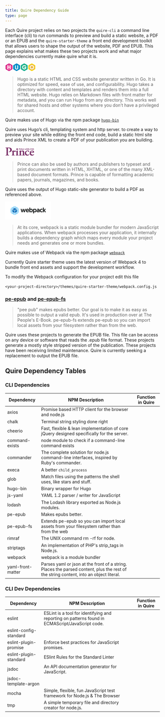 ```yaml
---
title: Quire Dependency Guide
type: page
---
```


Each Quire project relies on two projects the `quire-cli` a command line interface (cli) to run commands to preview and build a static website, a PDF or an EPUB and the `quire-starter-theme` a front end development toolkit that allows users to shape the output of the website, PDF and EPUB. This page explains what makes these two projects work and what major dependencies currently make quire what it is.

<a alt="HUGO" title="HUGO" href="https://gohugo.io/"><img src="../images/hugo-logo.png" alt="HUGO" title="HUGO" width="100"/></a>

> Hugo is a static HTML and CSS website generator written in Go. It is optimized for speed, ease of use, and configurability. Hugo takes a directory with content and templates and renders them into a full HTML website. Hugo relies on Markdown files with front matter for metadata, and you can run Hugo from any directory. This works well for shared hosts and other systems where you don’t have a privileged account.

Quire makes use of Hugo via the npm package <a href="https://www.npmjs.com/package/hugo-bin"/>`hugo-bin`</a>

Quire uses Hugo’s cli, templating system and http server. to create a way to preview your site while editing the front end code, build a static html site and aids Prince XML to create a PDF of your publication you are building.

<a  alt="Prince XML" title="Prince XML" href="https://www.princexml.com/"><img src="../images/prince-xml-logo.png" alt="Prince XML" title="Prince XML" width="100"/></a>

> Prince can also be used by authors and publishers to typeset and print documents written in HTML, XHTML, or one of the many XML-based document formats. Prince is capable of formatting academic papers, journals, magazines, and books.

Quire uses the output of Hugo static-site generator to build a PDF as referenced above.

<a href="https://webpack.js.org/" alt="webpack" title="webpack" ><img src="../images/webpack-logo.png" alt="webpack" title="webpack" width="150"/></a>

> At its core, webpack is a static module bundler for modern JavaScript applications. When webpack processes your application, it internally builds a dependency graph which maps every module your project needs and generates one or more bundles.

Quire makes use of Webpack via the npm package <a href="https://www.npmjs.com/package/webpack"/>`webpack`</a>

Currently Quire starter theme uses the latest version of Webpack 4 to bundle front end assets and support the development workflow.

To modify the Webpack configuration for your project edit this file

`<your-project-directory>/themes/quire-starter-theme/webpack.config.js`

### [pe-epub](https://github.com/peoples-e/pe-epub) and [pe-epub-fs](https://github.com/peoples-e/pe-epub-fs)

>"pee pub" makes epubs better. Our goal is to make it as easy as possible to output a valid epub. It's used in production over at The People's E-Book. pe-epub-fs extends pe-epub so you can import local assets from your filesystem rather than from the web.

Quire uses these projects to generate the EPUB file. This file can be access on any device or software that reads the .epub file format. These projects generate a mostly style stripped version of the publication. These projects have been receiving limited maintenance. Quire is currently seeking a replacement to output the EPUB file.

## Quire Dependency Tables

### CLI Dependencies

| Dependency | NPM Description | Function in Quire |
| --- | --- | --- |
| axios | Promise based HTTP client for the browser and node.js |  |
| chalk | Terminal string styling done right |  |
| cheerio | Fast, flexible & lean implementation of core jQuery designed specifically for the server. |  |
| command-exists | node module to check if a command-line command exists |  |
| commander | The complete solution for node.js command-line interfaces, inspired by Ruby's commander. |  |
| execa | A better `child_process` |  |
| glob | Match files using the patterns the shell uses, like stars and stuff. |  |
| hugo-bin | Binary wrapper for Hugo |  |
| js-yaml | YAML 1.2 parser / writer for JavaScript | |
| lodash | The Lodash library exported as Node.js modules. |  |
| pe-epub | Makes epubs better. |  |
| pe-epub-fs | Extends pe-epub so you can import local assets from your filesystem rather than from the web |  |
| rimraf | The UNIX command rm -rf for node. |  |
| striptags | An implementation of PHP's strip_tags in Node.js. |  |
| webpack | webpack is a module bundler |  |
| yaml-front-matter | Parses yaml or json at the front of a string. Places the parsed content, plus the rest of the string content, into an object literal. |  |

### CLI Dev Dependencies

| Dependency | NPM Description | Function in Quire |
| --- | --- | --- |
| eslint | ESLint is a tool for identifying and reporting on patterns found in ECMAScript/JavaScript code. |  |
| eslint-config-standard |  |  |
| eslint-plugin-promise | Enforce best practices for JavaScript promises. |  |
| eslint-plugin-standard | ESlint Rules for the Standard Linter |  |
| jsdoc | An API documentation generator for JavaScript. |  |
| jsdoc-template-argon |  |  |
| mocha | Simple, flexible, fun JavaScript test framework for Node.js & The Browser |  |
| tmp | A simple temporary file and directory creator for node.js. |  |

